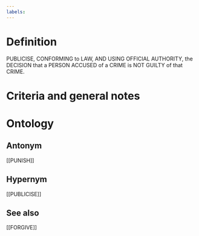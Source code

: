 ```yaml
---
labels: 
---
```


# Definition
PUBLICISE, CONFORMING to LAW, AND USING OFFICIAL AUTHORITY, the DECISION that a PERSON ACCUSED of a CRIME is NOT GUILTY of that CRIME.
# Criteria and general notes
# Ontology

## Antonym
[[PUNISH]]
## Hypernym
[[PUBLICISE]]
## See also
[[FORGIVE]]